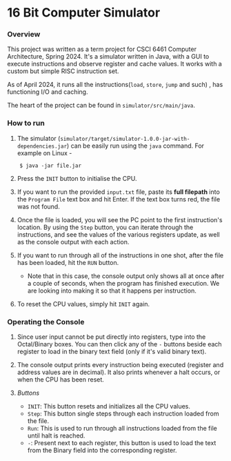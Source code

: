 # 16 Bit Computer Simulator
### Overview
This project was written as a term project for CSCI 6461 Computer Architecture, Spring 2024. It's a simulator written in Java, with a GUI to execute instructions and observe register and cache values. It works with a custom but simple RISC instruction set.

As of April 2024, it runs all the instructions(`load`, `store`, `jump` and such) , has functioning I/O and caching.

The heart of the project can be found in `simulator/src/main/java`.

### How to run
1.  The simulator (`simulator/target/simulator-1.0.0-jar-with-dependencies.jar`) can be easily run using the `java` command. For example on Linux - 
```
    $ java -jar file.jar
```
2. Press the `INIT` button to initialise the CPU.

3. If you want to run the provided `input.txt` file, paste its **full filepath** into the `Program File` text box and hit Enter. If the text box turns red, the file was not found.

4. Once the file is loaded, you will see the PC point to the first instruction's location. By using the `Step` button, you can iterate through the instructions, and see the values of the various registers update, as well as the console output with each action.

5. If you want to run through all of the instructions in one shot, after the file has been loaded, hit the `RUN` button. 

    - Note that in this case, the console output only shows all at once after a couple of seconds, when the program has finished execution. We are looking into making it so that it happens per instruction.

6. To reset the CPU values, simply hit `INIT` again.

### Operating the Console
1. Since user input cannot be put directly into registers, type into the Octal/Binary boxes. You can then click any of the `-` buttons beside each register to load in the binary text field (only if it's valid binary text). 

2. The console output prints every instruction being executed (register and address values are in decimal). It also prints whenever a halt occurs, or when the CPU has been reset.

3. *Buttons*
    - `INIT`: This button resets and initializes all the CPU values.
    - `Step`: This button single steps through each instruction loaded from the file.
    - `Run`: This is used to run through all instructions loaded from the file until halt is reached.
    - `-`: Present next to each register, this button is used to load the text from the Binary field into the corresponding register.
